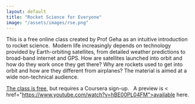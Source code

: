 ```yaml
---
layout: default
title: "Rocket Science for Everyone"
image: "/assets/images/rse.png"
---
```


This is a free online class created by Prof Geha as an intuitive introduction to rocket science.  Modern life increasingly depends on technology provided by Earth-orbiting satellites, from detailed weather predictions to broad-band internet and GPS. How are satellites launched into orbit and how do they work once they get there? Why are rockets used to get into orbit and how are they different from airplanes? The material is aimed at a wide non-technical audience.  

<a href="https://online.yale.edu/courses/rocket-science-everyone">The class is free</a>, but requires a Coursera sign-up.   A preview is < href="https://www.youtube.com/watch?v=hBE00PL04FM">available here.</a>
